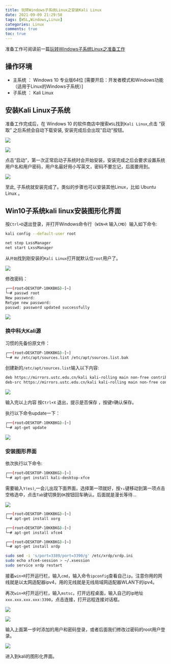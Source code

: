 ```yaml
---
title: 玩转Windows子系统Linux之安装Kali Linux
date: 2021-09-09 21:29:58
tags: [WSL,Windows,Linux]
categories: Linux
comments: true
toc: true
---
```



准备工作可阅读前一篇[玩转Windows子系统Linux之准备工作](http://sogrey.top/article/玩转Windows子系统Linux之准备工作/)

## 操作环境

- 主系统 ： Windows 10 专业版64位 [需要开启：开发者模式和Windows功能（适用于Linux的Windows子系统）]
- 子系统 ： Kali Linux

<!--more-->

## 安装Kali Linux子系统

准备工作完成后，在 Windows 10 的软件商店中搜索`WSL`找到`Kali Linux`,点击 “获取” 之后系统会自动下载安装, 安装完成后会出现"启动"按钮。

![](https://gitee.com/Sogrey/gitee-cdn/raw/master/imgs/wsl06.png)

![](https://gitee.com/Sogrey/gitee-cdn/raw/master/imgs/wsl07.png)

点击“启动”，第一次正常启动子系统时会开始安装，安装完成之后会要求设置系统用户名和用户密码，用户名最好用小写英文，密码不要忘记，后面要用到。

![](https://gitee.com/Sogrey/gitee-cdn/raw/master/imgs/wsl08.png)

至此, 子系统就安装完成了。类似的步骤也可以安装其他Linux，比如 Ubuntu Linux 。

## Win10子系统kali linux安装图形化界面

按`Ctrl+D`退出登录，并打开Windows命令行（`WIN+R` 输入`CMD`）输入如下命令:

``` bash
kali config --default-user root

net stop LxssManager
net start LxssManager
```

从`开始`找到刚安装的`Kali Linux`打开就默认位`root`用户了。

![](https://gitee.com/Sogrey/gitee-cdn/raw/master/imgs/wsl09.png)

修改密码：

``` bash
┌──(root💀DESKTOP-10KKBKG)-[~]
└─# passwd root
New password:
Retype new password:
passwd: password updated successfully
```

![](https://gitee.com/Sogrey/gitee-cdn/raw/master/imgs/wsl10.png)



### 换中科大Kali源

习惯的先备份原文件：

``` bash
┌──(root💀DESKTOP-10KKBKG)-[~]
└─# mv /etc/apt/sources.list /etc/apt/sources.list.bak
```



创建新的`/etc/apt/sources.list`输入以下内容:

``` bash
deb https://mirrors.ustc.edu.cn/kali kali-rolling main non-free contrib
deb-src https://mirrors.ustc.edu.cn/kali kali-rolling main non-free contrib
```

![](https://gitee.com/Sogrey/gitee-cdn/raw/master/imgs/wsl11.png)

输入完以上内容 按`Ctrl+X` 退出，提示是否保存 ，按键`Y`确认保存。

执行以下命令update一下：

``` bash
┌──(root💀DESKTOP-10KKBKG)-[~]
└─# apt-get update
```

![](https://gitee.com/Sogrey/gitee-cdn/raw/master/imgs/wsl12.png)

### 安装图形界面

依次执行以下命令:

``` bash
┌──(root💀DESKTOP-10KKBKG)-[~]
└─# apt-get install kali-desktop-xfce
```

需要输入`Y(es)`,一会儿出现下面界面，选择第一项就好，按`↑↓`键移动到第一项点击空格选中，点击`Tab`键切换到`OK`按钮回车确认。后面就是漫长等待...

![](https://gitee.com/Sogrey/gitee-cdn/raw/master/imgs/wsl13.png)

``` bash
┌──(root💀DESKTOP-10KKBKG)-[~]
└─# apt-get install xorg

┌──(root💀DESKTOP-10KKBKG)-[~]
└─# apt-get install xfce4

┌──(root💀DESKTOP-10KKBKG)-[~]
└─# apt-get install xrdp
```



```bash
sudo sed -i 's/port=3389/port=3390/g' /etc/xrdp/xrdp.ini
sudo echo xfce4-session > ~/.xsession
sudo service xrdp restart
```

接着`win+R`打开运行栏，输入`cmd`，输入命令`ipconfig`查看自己`ip`。注意你用的网线就是以太网适配器ipv4，用的无线就是无线局域网适配器WLAN下的ipv4。

再次`win+R`打开运行栏，输入`mstsc`，打开远程桌面，输入自己的ip地址`xxx.xxx.xxx.xxx:3390`，点击连接，打开远程连接对话框。

![](https://gitee.com/Sogrey/gitee-cdn/raw/master/imgs/wsl14.png)

![](https://gitee.com/Sogrey/gitee-cdn/raw/master/imgs/wsl15.png)

输入上面第一步时添加的用户和密码登录，或者后面我们修改过密码的root用户登录。

![](https://gitee.com/Sogrey/gitee-cdn/raw/master/imgs/wsl16.png)

进入到kali的图形化界面。

